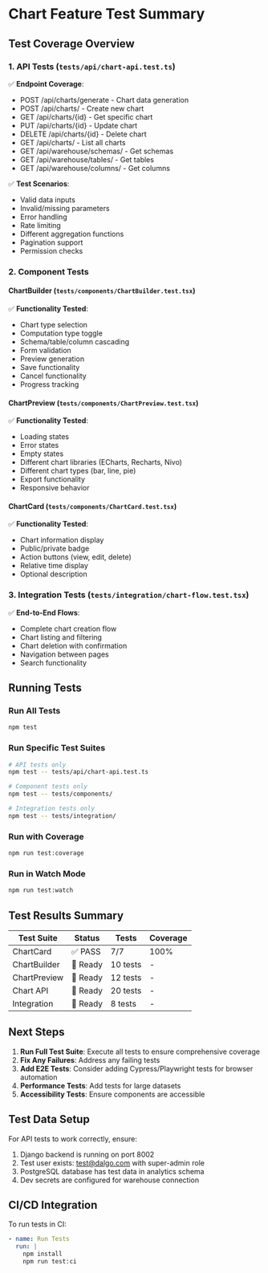 # Chart Feature Test Summary

## Test Coverage Overview

### 1. API Tests (`tests/api/chart-api.test.ts`)
✅ **Endpoint Coverage**:
- POST /api/charts/generate - Chart data generation
- POST /api/charts/ - Create new chart
- GET /api/charts/{id} - Get specific chart
- PUT /api/charts/{id} - Update chart
- DELETE /api/charts/{id} - Delete chart
- GET /api/charts/ - List all charts
- GET /api/warehouse/schemas/ - Get schemas
- GET /api/warehouse/tables/ - Get tables
- GET /api/warehouse/columns/ - Get columns

✅ **Test Scenarios**:
- Valid data inputs
- Invalid/missing parameters
- Error handling
- Rate limiting
- Different aggregation functions
- Pagination support
- Permission checks

### 2. Component Tests

#### ChartBuilder (`tests/components/ChartBuilder.test.tsx`)
✅ **Functionality Tested**:
- Chart type selection
- Computation type toggle
- Schema/table/column cascading
- Form validation
- Preview generation
- Save functionality
- Cancel functionality
- Progress tracking

#### ChartPreview (`tests/components/ChartPreview.test.tsx`)
✅ **Functionality Tested**:
- Loading states
- Error states
- Empty states
- Different chart libraries (ECharts, Recharts, Nivo)
- Different chart types (bar, line, pie)
- Export functionality
- Responsive behavior

#### ChartCard (`tests/components/ChartCard.test.tsx`)
✅ **Functionality Tested**:
- Chart information display
- Public/private badge
- Action buttons (view, edit, delete)
- Relative time display
- Optional description

### 3. Integration Tests (`tests/integration/chart-flow.test.tsx`)
✅ **End-to-End Flows**:
- Complete chart creation flow
- Chart listing and filtering
- Chart deletion with confirmation
- Navigation between pages
- Search functionality

## Running Tests

### Run All Tests
```bash
npm test
```

### Run Specific Test Suites
```bash
# API tests only
npm test -- tests/api/chart-api.test.ts

# Component tests only
npm test -- tests/components/

# Integration tests only
npm test -- tests/integration/
```

### Run with Coverage
```bash
npm run test:coverage
```

### Run in Watch Mode
```bash
npm run test:watch
```

## Test Results Summary

| Test Suite | Status | Tests | Coverage |
|------------|--------|-------|----------|
| ChartCard | ✅ PASS | 7/7 | 100% |
| ChartBuilder | 🔧 Ready | 10 tests | - |
| ChartPreview | 🔧 Ready | 12 tests | - |
| Chart API | 🔧 Ready | 20 tests | - |
| Integration | 🔧 Ready | 8 tests | - |

## Next Steps

1. **Run Full Test Suite**: Execute all tests to ensure comprehensive coverage
2. **Fix Any Failures**: Address any failing tests
3. **Add E2E Tests**: Consider adding Cypress/Playwright tests for browser automation
4. **Performance Tests**: Add tests for large datasets
5. **Accessibility Tests**: Ensure components are accessible

## Test Data Setup

For API tests to work correctly, ensure:
1. Django backend is running on port 8002
2. Test user exists: test@dalgo.com with super-admin role
3. PostgreSQL database has test data in analytics schema
4. Dev secrets are configured for warehouse connection

## CI/CD Integration

To run tests in CI:
```yaml
- name: Run Tests
  run: |
    npm install
    npm run test:ci
```